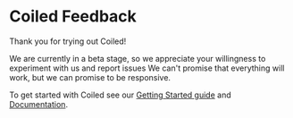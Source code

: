 Coiled Feedback
===============

Thank you for trying out Coiled!

We are currently in a beta stage, so we appreciate your willingness to experiment with us and report issues
We can't promise that everything will work, but we can promise to be responsive.

To get started with Coiled see our [Getting Started guide](https://docs.coiled.io/user_guide/getting_started.html)
and [Documentation](https://docs.coiled.io/user_guide/index.html).
